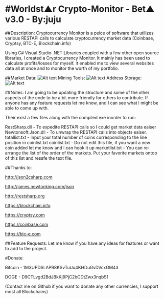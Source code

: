 #Worldst▲r Crypto-Monitor - Bet▲ v3.0 - By:juju
===========================

##Description:
Cryptocurrency Monitor is a peice of software that utilizes various RESTAPI calls to calculate cryptocurrency market data (Coinbase, Cryptsy, BTC-E, Blockchain.info)

Using C# Visual Studio .NET Libraries coupled with a few other open source libraries, I created a Cryptocurrency Monitor. It mainly has been used to calculate profits/losses for myself. It enabled me to view several websites data all at once and to monitor the worth of my portfolio.

##Market Data:
![Alt text](http://i.imgur.com/qwc4aVp.png "Market Data")
Mining Tools:
![Alt text](http://i.imgur.com/umRtM8X.png "Mining Tools")
Address Storage:
![Alt text](http://i.imgur.com/kinQH1Z.png "Address Storage")

##Notes:
I am going to be updating the structure and some of the other aspects of the code to be a bit more friendly for others to contribute. If anyone has any feature requests let me know, and I can see what I might be able to come up with.

Their exist a few files along with the compiled exe inorder to run:

RestSharp.dll - To expedite RESTAPI calls so I could get market data eaiser
Newtonsoft.Json.dll - To unwrap the RESTAPI calls into objects eaiser.
totallist.txt -  Input your total number of coins corresponding to the line position in coinlist.txt
coinlist.txt - Do not edit this file, if you want a new coin added let me know and I can hook it up
marketlist.txt - You can re-arrange the list of the order of the markets. Put your favorite markets ontop of this list and resafe the text file.

##Thanks to:

http://json2csharp.com

http://james.newtonking.com/json

http://restsharp.org

https://blockchain.info

https://cryptsy.com

https://coinbase.com

https://btc-e.com

##Feature Requests:
Let me know if you have any ideas for features or want to add to the project.

#Donate:

Bitcoin - 1M3UPDSLAPR8KSvTuUu4KHDuGvDVcxGM43

DOGE - D9CTLvgd2BdJBkKj9PjC2bCDtZwx3nqb51


(Contact me on Github if you want to donate any other currencies, I support most all Blockchains)
